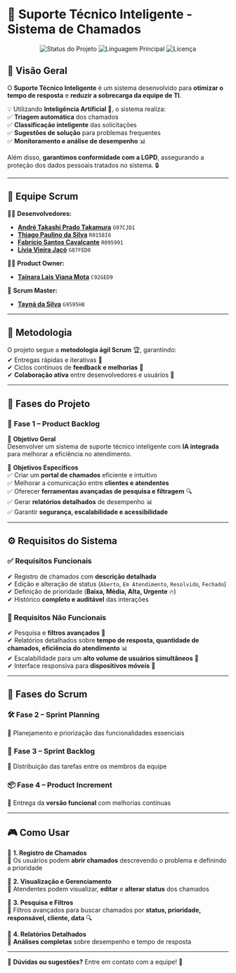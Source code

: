 # 🎯 Suporte Técnico Inteligente - Sistema de Chamados  

<p align="center">
  <img src="https://img.shields.io/badge/STATUS-EM%20DESENVOLVIMENTO-orange?style=for-the-badge" alt="Status do Projeto">
  <img src="https://img.shields.io/github/languages/top/Yashatk/suporte-tecnico-inteligente?style=for-the-badge" alt="Linguagem Principal">
  <img src="https://img.shields.io/github/license/Yashatk/suporte-tecnico-inteligente?style=for-the-badge" alt="Licença">
</p>

## 🚀 Visão Geral  

O **Suporte Técnico Inteligente** é um sistema desenvolvido para **otimizar o tempo de resposta** e **reduzir a sobrecarga da equipe de TI**.  

💡 Utilizando **Inteligência Artificial 🤖**, o sistema realiza:  
✅ **Triagem automática** dos chamados  
✅ **Classificação inteligente** das solicitações  
✅ **Sugestões de solução** para problemas frequentes  
✅ **Monitoramento e análise de desempenho** 📊  

Além disso, **garantimos conformidade com a LGPD**, assegurando a proteção dos dados pessoais tratados no sistema. 🔒  

---

## 👥 Equipe Scrum  

👨‍💻 **Desenvolvedores:**  
- [**André Takashi Prado Takamura**](https://github.com/Yashatk) `G97CJD1`  
- [**Thiago Paulino da Silva**](https://github.com/thiagooo9) `R0158I6`  
- [**Fabrício Santos Cavalcante**](https://github.com/Kinnube) `R095991`  
- [**Lívia Vieira Jacó**](https://github.com/JacoLCode) `G87FED0`  

👩‍💼 **Product Owner:**  
- [**Tainara Lais Viana Mota**](https://github.com/TainaraViana) `C92GED9`  

🎯 **Scrum Master:**  
- [**Tayná da Silva**](https://github.com/TaynaSilva99) `G9595H8`  

---

## 📌 Metodologia  

O projeto segue a **metodologia ágil Scrum** 🏆, garantindo:  
✔ Entregas rápidas e iterativas 🚀  
✔ Ciclos contínuos de **feedback e melhorias** 🔄  
✔ **Colaboração ativa** entre desenvolvedores e usuários 💬  

---

## 🔄 Fases do Projeto  

### 📌 **Fase 1 – Product Backlog**  
📌 **Objetivo Geral**  
Desenvolver um sistema de suporte técnico inteligente com **IA integrada** para melhorar a eficiência no atendimento.  

📌 **Objetivos Específicos**  
✅ Criar um **portal de chamados** eficiente e intuitivo  
✅ Melhorar a comunicação entre **clientes e atendentes**  
✅ Oferecer **ferramentas avançadas de pesquisa e filtragem** 🔍  
✅ Gerar **relatórios detalhados** de desempenho 📊  
✅ Garantir **segurança, escalabilidade e acessibilidade**  

---

## ⚙ **Requisitos do Sistema**  

### ✅ **Requisitos Funcionais**  
✔ Registro de chamados com **descrição detalhada**  
✔ Edição e alteração de status (`Aberto`, `Em Atendimento`, `Resolvido`, `Fechado`)  
✔ Definição de prioridade (**Baixa, Média, Alta, Urgente** 🔥)  
✔ Histórico **completo e auditável** das interações  

### 🔐 **Requisitos Não Funcionais**  
✔ Pesquisa e **filtros avançados** 🔎  
✔ Relatórios detalhados sobre **tempo de resposta, quantidade de chamados, eficiência do atendimento** 📊  
✔ Escalabilidade para um **alto volume de usuários simultâneos** 🚀  
✔ Interface responsiva para **dispositivos móveis** 📱  

---

## 🔄 **Fases do Scrum**  

### 🛠️ **Fase 2 – Sprint Planning**  
🔹 Planejamento e priorização das funcionalidades essenciais  

### 🎯 **Fase 3 – Sprint Backlog**  
🔹 Distribuição das tarefas entre os membros da equipe  

### 📦 **Fase 4 – Product Increment**  
🔹 Entrega da **versão funcional** com melhorias contínuas  

---

## 🎮 Como Usar  

📌 **1. Registro de Chamados**  
🔹 Os usuários podem **abrir chamados** descrevendo o problema e definindo a prioridade  

📌 **2. Visualização e Gerenciamento**  
🔹 Atendentes podem visualizar, **editar** e **alterar status** dos chamados  

📌 **3. Pesquisa e Filtros**  
🔹 Filtros avançados para buscar chamados por **status, prioridade, responsável, cliente, data** 🔍  

📌 **4. Relatórios Detalhados**  
🔹 **Análises completas** sobre desempenho e tempo de resposta  

---


📩 **Dúvidas ou sugestões?** Entre em contato com a equipe! 🚀  
 
